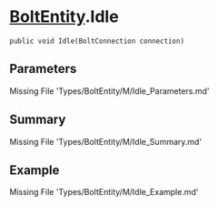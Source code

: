 # [BoltEntity](Types/BoltEntity.md).Idle
`public void Idle(BoltConnection connection)`
## Parameters
Missing File 'Types/BoltEntity/M/Idle_Parameters.md'
## Summary
Missing File 'Types/BoltEntity/M/Idle_Summary.md'
## Example
Missing File 'Types/BoltEntity/M/Idle_Example.md'
